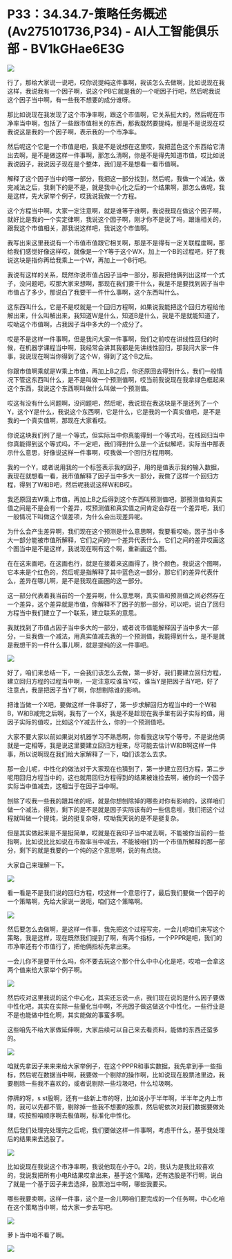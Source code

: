 # P33：34.34.7-策略任务概述(Av275101736,P34) - AI人工智能俱乐部 - BV1kGHae6E3G

![](img/d5b2d50466cd23abf6c002a52bbe0ae9_0.png)

行了，那给大家说一说吧，哎你说提纯这件事啊，我该怎么去做啊，比如说现在我这样，我说我有一个因子啊，说这个PB它就是我的一个呃因子行吧，然后呢我说这个因子当中啊，有一些我不想要的成分谁呀。

那比如说现在我发现了这个市净率啊，跟这个市值啊，它关系挺大的，然后呢在市净率当中啊，包括了一些跟市值相关的东西，那我既然要提纯，那是不是说现在哎我说这是我的一个因子啊，表示我的一个市净率。

然后呢这个它是一个市值是吧，我是不是说想在这里哎，我把蓝色这个东西给它清出去啊，是不是做这样一件事啊，那怎么清啊，你是不是得先知道市值，哎比如说我说因子，我说因子现在是个整体，我们是不是想看一看市值啊。

解释了这个因子当中的哪一部分，我把这一部分找到，然后呢，我做一个减法，做完减法之后，我剩下的是不是，就是我中心化之后的一个结果啊，那怎么做呢，我是这样，先大家举个例子，哎我说我做一个方程。

这个方程当中啊，大家一定注意啊，就是谁等于谁啊，我说我现在做这个因子啊，就好比是我的一个实定律啊，我说这个因子啊，刚才你不是说了吗，跟谁相关的，跟我这个市值相关，那我说这样吧，我说这个市值啊。

我写出来这里我说有一个市值市值跟它相关啊，那是不是得有一定关联程度啊，那给我们感觉好像这样哎，就像是一个Y等于这个WX，加上一个B的过程吧，好了我说这块是指你再给我乘上一个W，再加上一个B行吧。

我说有这样的关系，既然你说市值占因子当中一部分，那我把他俩列出这样一个式子，没问题吧，哎那大家来想啊，那现在我们要干什么，我是不是要找到因子当中市值占了多少，那说白了我要干一件什么事啊，这个东西叫什么。

这东西叫什么，它是不是哎就是一个回归方程啊，如果说我能把这个回归方程给他解出来，什么叫解出来，我知道W是什么，知道B是什么，我是不是就能知道了，哎呦这个市值啊，占我因子当中多大的一个成分了。

哎是不是这样一件事啊，但是我问大家一件事啊，我们之前哎在讲线性回归的时候，在机器学课程当中啊，我经常会讲其我都是先讲线性回归，那我问大家一件事，我说现在啊当你得到了这个W，得到了这个B之后。

你跟市值啊乘就是W乘上市值，再加上B之后，你还原回去得到什么，我们一般情况下管这东西叫什么，是不是叫做一个预测值啊，哎当前我说现在我拿绿色框起来这个东西，我说这个东西啊叫做什么叫做一个预测值。

哎这有没有什么问题啊，没问题吧，然后呢，我说现在我这块是不是还列了一个Y，这个Y是什么，我说这个东西啊，它是什么，它是我的一个真实值吧，是不是我的一个真实值啊，那现在大家看哎。

你说这块我们列了是一个等式，但实际当中你真能得到一个等式吗，在线回归当中你真能得到这个等式吗，不一定吧，我们得到什么是一个近似解吧，实际当中那表示什么意思，好像说这样一件事啊，哎我做一个回归方程用啊。

我的一个Y，或者说用我的一个标签表示我的因子，用的是值表示我的输入数据，我现在就想看一看，我市值解释了因子当中多大一部分，我做了这样一个回归方程，得到了W和B吧，然后呢我说这样W和B哎。

我还原回去W乘上市值，再加上B之后得到这个东西叫预测值吧，那预测值和真实值之间是不是会有一个差异，哎预测值和真实值之间肯定会存在一个差异吧，我们一般情况下叫做这个误差项，为什么会出现差异呢。

为什么会产生差异啊，我们现在这个预测是什么意思啊，我要看哎呦，因子当中多大一部分能被市值所解释，它们之间的一个差异代表什么，它们之间的差异哎画这个图当中是不是这样，我说现在啊有这个啊，重新画这个图。

在在这来画吧，在这画也行，就是在接着来这画得了，换个颜色，我说这个图啊，它本来是个红色的，然后呢是指解释了其中蓝色这一部分，那它们的差异代表什么，差异在哪儿啊，是不是我现在画圈的这一部分。

这一部分代表着我当前的一个差异啊，什么意思啊，真实值和预测值之间必然存在一个差异，这个差异就是市值，你解释不了因子的那一部分，可以吧，说白了回归方程当中我们建立了一个联系，建立联系的意思。

我就找到了市值占因子当中多大的一部分，或者说市值能解释因子当中多大一部分，一旦我做一个减法，用真实值减去我的一个预测值，我能得到什么，是不是就是我想干的一件什么事儿啊，就是提纯的这一件事吧。



![](img/d5b2d50466cd23abf6c002a52bbe0ae9_2.png)

好了，咱们来总结一下，一会我们该怎么去做，第一步好，我们要建立回归方程，建立回归方程的过程当中啊，一定注意哎谁当Y哎，谁当Y是把因子当Y吧，好了注意点，我是把因子当Y了啊，你想剔除谁的影响。

把谁当做一个X吧，要做这样一件事好了，第一步求解回归方程当中的一个W和B，W和B减完之后啊，我有了一个X，我是不是趁现在我手里有因子实际的值，用因子实际的值哎，比如这个Y减去什么，你的一个预测值吧。

大家不要大家以前如果说对机器学习不熟悉啊，你看我这块写个等号，不是说他俩就是一定相等，我是说这里要建立回归方程来，尽可能去估计W和B啊这样一件事，所以说啊现在我们给大家解释了一下，咱们该怎么去求。

那一会儿呢，中性化的做法对于大家现在也猜到了，第一步建立回归方程，第二步呢用回归方程当中的，这也就用回归方程得到的结果被谁捡去啊，被你的一个因子实际当中值减去，这相当于在因子当中啊。

刨除了哎我一些我的跟其他的呃，就是你想刨除掉的哪些对你有影响的，这样咱们做一个减法，得到，剩下的是不是就是因子实际该有的一些信息啦，我们把这个过程就叫做一个提纯，说的挺复杂呀，哎呦我天说的是不是挺复杂。

但是其实做起来是不是挺简单，哎就是在我印子当中减去啊，不能被你当前的一些指啊，比如说比比如说在市盈率当中减去，不能被咱们的一个市值所解释的那一部分，剩下的就是我要的一个纯的这个意思啊，说的有点绕。

大家自己来理解一下。

![](img/d5b2d50466cd23abf6c002a52bbe0ae9_4.png)

看一看是不是我们说的回归方程，哎这样一个意思行了，最后我们要做一个因子的一个策略啊，先给大家说一说呃，咱们这个策略啊。



![](img/d5b2d50466cd23abf6c002a52bbe0ae9_6.png)

然后要怎么去做啊，是这样一件事，我先把这个过程写完，一会儿呢咱们来写这个策略，我是这样，现在既然我们提到了啊，有两个指标，一个PPPR是吧，我们的市净率还有个市值行了，把他俩指标先拿出来。

一会儿你不是要干什么吗，你不要去玩这个那个什么中中心化是吧，哎咱一会拿这两个值来给大家举个例子啊。

![](img/d5b2d50466cd23abf6c002a52bbe0ae9_8.png)

然后哎对这里我说的这个中心化，其实还忘说一点，我们现在说的是什么因子要做中性化吧，其实在实际一些量化当中啊，不光因子做这做这个中性化，一些行业是不是也能做中性化啊，其实能做的事蛮多啊。

这些咱先不给大家做延伸啊，大家后续可以自己来去看资料，能做的东西还蛮多的。

![](img/d5b2d50466cd23abf6c002a52bbe0ae9_10.png)

咱就先拿因子来来来给大家举例子，在这个PPPR和事实数据，我先拿到手一些指标，然后呢在数据当中啊，我要做一个剔除的操作啊，比如说现在股票池里边，我要剔除一些我不喜欢的，或者说剔除一些垃圾吧，什么垃圾啊。

停牌的呀，s st股啊，还有一些新上市的呀，比如说小于半年啊，半半年之内上市的，我可以先都不管，剔除掉一些我不想要的股票，然后呢依次对我们数据要做处理，哎按照咱顺序啊去极值啊，标准化中性化。

然后我们处理完处理完之后呢，我们要做这样一件事啊，考虑干什么，基于我处理后的结果来去选股了。

![](img/d5b2d50466cd23abf6c002a52bbe0ae9_12.png)

比如说现在我说这个市净率啊，我说他现在小于0。2的，我认为是我比较喜欢的，我说我把所有小电R结果哎拿出来，基于这个策略，还有选股是不行啊，说白了就是一个基于因子来去选择，股票池当中啊，哪些我要买。

哪些我要卖啊，这样一件事，这个是一会儿啊咱们要完成的一个任务啊，中心化咱在这个策略当中啊，给大家一步去写吧。



![](img/d5b2d50466cd23abf6c002a52bbe0ae9_14.png)

萝卜当中咱不看了啊。

![](img/d5b2d50466cd23abf6c002a52bbe0ae9_16.png)